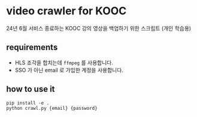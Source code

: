 # video crawler for KOOC
24년 6월 서비스 종료하는 KOOC 강의 영상을 백업하기 위한 스크립트 (개인 학습용)

## requirements
- HLS 조각을 합치는데 `ffmpeg` 를 사용합니다.
- SSO 가 아닌 email 로 가입한 계정을 사용합니다.

## how to use it
```
pip install -e .
python crawl.py {email} {password}
```
